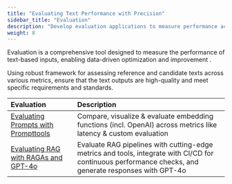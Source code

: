 ```yaml
---
title: "Evaluating Text Performance with Precision"
sidebar_title: "Evaluation"
description: "Develop evaluation applications to measure performance across various metrics"
weight: 8
---
```


Evaluation is a comprehensive tool designed to measure the performance of text-based inputs, enabling data-driven optimization and improvement . 

Using robust framework for assessing reference and candidate texts across various metrics, ensure that the text outputs are high-quality and meet specific requirements and standards.

| Evaluation | Description |
|:-----------|:------------|
| [Evaluating Prompts with Prompttools](https://github.com/lancedb/vectordb-recipes/blob/main/examples/prompttools-eval-prompts) | Compare, visualize & evaluate embedding functions (incl. OpenAI) across metrics like latency & custom evaluation |
| [Evaluating RAG with RAGAs and GPT-4o](https://github.com/lancedb/vectordb-recipes/blob/main/examples/Evaluating_RAG_with_RAGAs) | Evaluate RAG pipelines with cutting-edge metrics and tools, integrate with CI/CD for continuous performance checks, and generate responses with GPT-4o |
